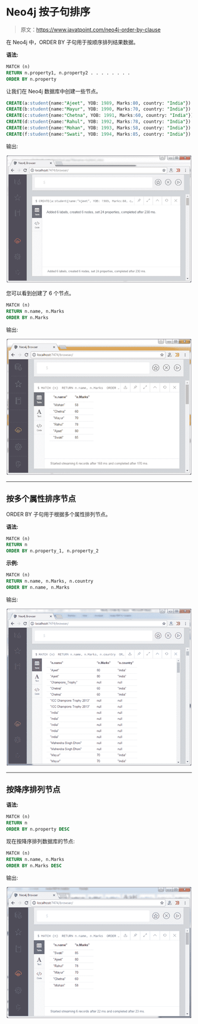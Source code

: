 # Neo4j 按子句排序

> 原文：<https://www.javatpoint.com/neo4j-order-by-clause>

在 Neo4j 中，ORDER BY 子句用于按顺序排列结果数据。

**语法:**

```sql
MATCH (n)  
RETURN n.property1, n.property2 . . . . . . . .  
ORDER BY n.property 

```

让我们在 Neo4j 数据库中创建一些节点。

```sql
CREATE(a:student{name:"Ajeet", YOB: 1989, Marks:80, country: "India"})
CREATE(b:student{name:"Mayur", YOB: 1990, Marks:70, country: "India"})
CREATE(c:student{name:"Chetna", YOB: 1991, Marks:60, country: "India"})
CREATE(d:student{name:"Rahul", YOB: 1992, Marks:78, country: "India"})
CREATE(e:student{name:"Mohan", YOB: 1993, Marks:58, country: "India"})
CREATE(f:student{name:"Swati", YOB: 1994, Marks:85, country: "India"})

```

输出:

![Neo4j Orders by clause 1](img/8142a3dbc66d38aa4e22bf2824160cbb.png)

您可以看到创建了 6 个节点。

```sql
MATCH (n)  
RETURN n.name, n.Marks 
ORDER BY n.Marks 

```

输出:

![Neo4j Orders by clause 2](img/05368cf6491932645ce70a38948c7fb4.png)

* * *

## 按多个属性排序节点

ORDER BY 子句用于根据多个属性排列节点。

**语法:**

```sql
MATCH (n) 
RETURN n 
ORDER BY n.property_1, n.property_2 

```

**示例:**

```sql
MATCH (n) 
RETURN n.name, n.Marks, n.country 
ORDER BY n.name, n.Marks

```

输出:

![Neo4j Orders by clause 3](img/54502e9edd65bed988ee9e40272f1226.png)

* * *

## 按降序排列节点

**语法:**

```sql
MATCH (n) 
RETURN n 
ORDER BY n.property DESC 

```

现在按降序排列数据库的节点:

```sql
MATCH (n)  
RETURN n.name, n.Marks 
ORDER BY n.Marks DESC

```

输出:

![Neo4j Orders by clause 4](img/8a46c72486ddcea5cd3a79c96bd2d665.png)